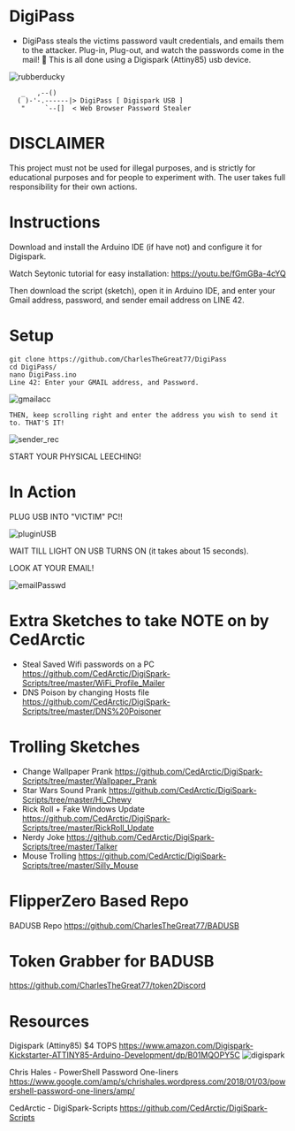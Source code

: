 # DigiPass
* DigiPass steals the victims password vault credentials, and emails them to the attacker. Plug-in, Plug-out, and watch the passwords come in the mail! 😤 This is all done using a Digispark (Attiny85) usb device.


![rubberducky](https://user-images.githubusercontent.com/27988707/124514312-c25d3800-ddaa-11eb-9b23-f01e3a8901d7.jpeg)

```
   _   ,--()
  ( )-'-.------|> DigiPass [ Digispark USB ]
   "     `--[]  < Web Browser Password Stealer
```

# DISCLAIMER
This project must not be used for illegal purposes, and is strictly for educational purposes and for people to experiment with. The user takes full responsibility for their own actions.



# Instructions
Download and install the Arduino IDE (if have not) and configure it for Digispark.

Watch Seytonic tutorial for easy installation:
   https://youtu.be/fGmGBa-4cYQ

Then download the script (sketch), open it in Arduino IDE, and enter your Gmail address,
   password, and sender email address on LINE 42.

# Setup
```
git clone https://github.com/CharlesTheGreat77/DigiPass
cd DigiPass/
nano DigiPass.ino
Line 42: Enter your GMAIL address, and Password.
```
![gmailacc](https://user-images.githubusercontent.com/27988707/124519010-13bef480-ddb6-11eb-989c-7b24a835438f.png)
```
THEN, keep scrolling right and enter the address you wish to send it to. THAT'S IT!
```
![sender_rec](https://user-images.githubusercontent.com/27988707/124519048-30f3c300-ddb6-11eb-81b6-247c7fbe62fd.png)

START YOUR PHYSICAL LEECHING!

# In Action
PLUG USB INTO "VICTIM" PC!!

![pluginUSB](https://user-images.githubusercontent.com/27988707/124519920-d60f9b00-ddb8-11eb-9258-8c96fbe515a5.gif)

WAIT TILL LIGHT ON USB TURNS ON (it takes about 15 seconds).

LOOK AT YOUR EMAIL!

![emailPasswd](https://user-images.githubusercontent.com/27988707/124519926-dd36a900-ddb8-11eb-91d0-34155c544c60.jpg)

# Extra Sketches to take NOTE on by CedArctic
- Steal Saved Wifi passwords on a PC
https://github.com/CedArctic/DigiSpark-Scripts/tree/master/WiFi_Profile_Mailer
- DNS Poison by changing Hosts file
https://github.com/CedArctic/DigiSpark-Scripts/tree/master/DNS%20Poisoner

# Trolling Sketches
- Change Wallpaper Prank
https://github.com/CedArctic/DigiSpark-Scripts/tree/master/Wallpaper_Prank
- Star Wars Sound Prank
https://github.com/CedArctic/DigiSpark-Scripts/tree/master/Hi_Chewy
- Rick Roll + Fake Windows Update
https://github.com/CedArctic/DigiSpark-Scripts/tree/master/RickRoll_Update
- Nerdy Joke 
https://github.com/CedArctic/DigiSpark-Scripts/tree/master/Talker
- Mouse Trolling
https://github.com/CedArctic/DigiSpark-Scripts/tree/master/Silly_Mouse

# FlipperZero Based Repo
BADUSB Repo https://github.com/CharlesTheGreat77/BADUSB

# Token Grabber for BADUSB
https://github.com/CharlesTheGreat77/token2Discord

# Resources
Digispark (Attiny85) $4 TOPS
  https://www.amazon.com/Digispark-Kickstarter-ATTINY85-Arduino-Development/dp/B01MQOPY5C
  ![digispark](https://user-images.githubusercontent.com/27988707/124518769-57fdc500-ddb5-11eb-8f82-ea79b210ea2f.jpeg)


Chris Hales - PowerShell Password One-liners
  https://www.google.com/amp/s/chrishales.wordpress.com/2018/01/03/powershell-password-one-liners/amp/

CedArctic - DigiSpark-Scripts
  https://github.com/CedArctic/DigiSpark-Scripts
